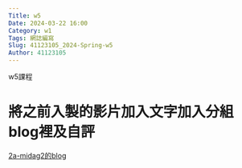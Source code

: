 ```yaml
---
Title: w5
Date: 2024-03-22 16:00
Category: w1
Tags: 網誌編寫
Slug: 41123105_2024-Spring-w5
Author: 41123105
---
```


w5課程

<!-- PELICAN_END_SUMMARY -->

# 將之前入製的影片加入文字加入分組blog裡及自評

<a href="https://mdecd2024.github.io/2a-midag2/blog/2024-Spring-w4-blog-tutorial.html">2a-midag2的blog</a>